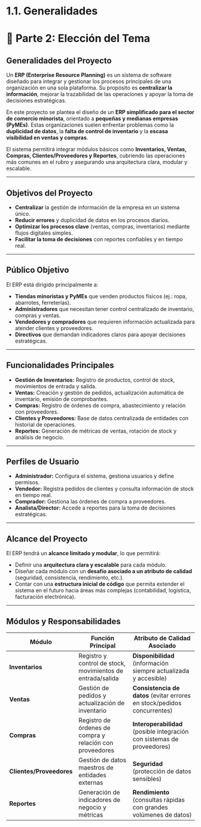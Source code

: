 # 1.1. Generalidades

# 📌 Parte 2: Elección del Tema  

## Generalidades del Proyecto  
Un **ERP (Enterprise Resource Planning)** es un sistema de software diseñado para integrar y gestionar los procesos principales de una organización en una sola plataforma. Su propósito es **centralizar la información**, mejorar la trazabilidad de las operaciones y apoyar la toma de decisiones estratégicas.  

En este proyecto se plantea el diseño de un **ERP simplificado para el sector de comercio minorista**, orientado a **pequeñas y medianas empresas (PyMEs)**. Estas organizaciones suelen enfrentar problemas como la **duplicidad de datos**, la **falta de control de inventario** y la **escasa visibilidad en ventas y compras**.  

El sistema permitirá integrar módulos básicos como **Inventarios, Ventas, Compras, Clientes/Proveedores y Reportes**, cubriendo las operaciones más comunes en el rubro y asegurando una arquitectura clara, modular y escalable.  

---

## Objetivos del Proyecto  
- **Centralizar** la gestión de información de la empresa en un sistema único.  
- **Reducir errores** y duplicidad de datos en los procesos diarios.  
- **Optimizar los procesos clave** (ventas, compras, inventarios) mediante flujos digitales simples.  
- **Facilitar la toma de decisiones** con reportes confiables y en tiempo real.  

---

## Público Objetivo  
El ERP está dirigido principalmente a:  
- **Tiendas minoristas y PyMEs** que venden productos físicos (ej.: ropa, abarrotes, ferreterías).  
- **Administradores** que necesitan tener control centralizado de inventario, compras y ventas.  
- **Vendedores y compradores** que requieren información actualizada para atender clientes y proveedores.  
- **Directivos** que demandan indicadores claros para apoyar decisiones estratégicas.  

---

## Funcionalidades Principales  
- **Gestión de Inventarios:** Registro de productos, control de stock, movimientos de entrada y salida.  
- **Ventas:** Creación y gestión de pedidos, actualización automática de inventario, emisión de comprobantes.  
- **Compras:** Registro de órdenes de compra, abastecimiento y relación con proveedores.  
- **Clientes y Proveedores:** Base de datos centralizada de entidades con historial de operaciones.  
- **Reportes:** Generación de métricas de ventas, rotación de stock y análisis de negocio.  

---

## Perfiles de Usuario  
- **Administrador:** Configura el sistema, gestiona usuarios y define permisos.  
- **Vendedor:** Registra pedidos de clientes y consulta información de stock en tiempo real.  
- **Comprador:** Gestiona las órdenes de compra a proveedores.  
- **Analista/Director:** Accede a reportes para la toma de decisiones estratégicas.  

---

## Alcance del Proyecto  
El ERP tendrá un **alcance limitado y modular**, lo que permitirá:  
- Definir una **arquitectura clara y escalable** para cada módulo.  
- Diseñar cada módulo con un **desafío asociado a un atributo de calidad** (seguridad, consistencia, rendimiento, etc.).  
- Contar con una **estructura inicial de código** que permita extender el sistema en el futuro hacia áreas más complejas (contabilidad, logística, facturación electrónica).  

---

## Módulos y Responsabilidades  

| Módulo              | Función Principal | Atributo de Calidad Asociado |
|---------------------|------------------|------------------------------|
| **Inventarios**     | Registro y control de stock, movimientos de entrada/salida | **Disponibilidad** (información siempre actualizada y accesible) |
| **Ventas**          | Gestión de pedidos y actualización de inventario | **Consistencia de datos** (evitar errores en stock/pedidos concurrentes) |
| **Compras**         | Registro de órdenes de compra y relación con proveedores | **Interoperabilidad** (posible integración con sistemas de proveedores) |
| **Clientes/Proveedores** | Gestión de datos maestros de entidades externas | **Seguridad** (protección de datos sensibles) |
| **Reportes**        | Generación de indicadores de negocio y métricas | **Rendimiento** (consultas rápidas con grandes volúmenes de datos) |

